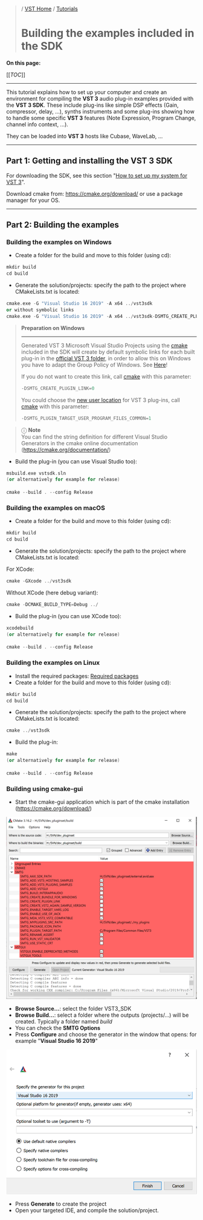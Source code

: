 >/ [VST Home](../index.md) / [Tutorials](../Tutorials/Index.md)
>
># Building the examples included in the SDK

**On this page:**

[[_TOC_]]

---

This tutorial explains how to set up your computer and create an environment for compiling the **VST 3** audio plug-in examples provided with the **VST 3 SDK**. These include plug-ins like simple DSP effects (Gain, compressor, delay, ...), synths instruments and some plug-ins showing how to handle some specific **VST 3** features (Note Expression, Program Change, channel info context, ...).

They can be loaded into **VST 3** hosts like Cubase, WaveLab, ...

---

## Part 1: Getting and installing the VST 3 SDK

For downloading the SDK, see this section "[How to set up my system for VST 3](../Getting+Started/How+to+setup+my+system.md)".

Download cmake from: <https://cmake.org/download/> or use a package manager for your OS.

---

## Part 2: Building the examples

### Building the examples on Windows

- Create a folder for the build and move to this folder (using cd):

``` c++
mkdir build
cd build
```

- Generate the solution/projects: specify the path to the project where CMakeLists.txt is located:

``` c++
cmake.exe -G "Visual Studio 16 2019" -A x64 ../vst3sdk
or without symbolic links
cmake.exe -G "Visual Studio 16 2019" -A x64 ../vst3sdk-DSMTG_CREATE_PLUGIN_LINK=0
```

>**Preparation on Windows**
>
>---
>
>Generated VST 3 Microsoft Visual Studio Projects using the [cmake](https://cmake.org/) included in the SDK will create by default symbolic links for each built plug-in in the [official VST 3 folder](../Technical+Documentation/Locations+Format/Plugin+Locations.md), in order to allow this on Windows you have to adapt the Group Policy of Windows. See [Here](../Getting+Started/Preparation+on+Windows.md)!
>
>If you do not want to create this link, call [cmake](https://cmake.org/) with this parameter:
>
>``` c++
>-DSMTG_CREATE_PLUGIN_LINK=0
>```
>
>You could choose the [new user location](../Technical+Documentation/Locations+Format/Plugin+Locations.md) for VST 3 plug-ins, call [cmake](https://cmake.org/) with this parameter:
>
>``` c++
>-DSMTG_PLUGIN_TARGET_USER_PROGRAM_FILES_COMMON=1
>```

>ⓘ **Note**\
>You can find the string definition for different Visual Studio Generators in the cmake online documentation (<https://cmake.org/documentation/>)

- Build the plug-in (you can use Visual Studio too):

``` c++
msbuild.exe vstsdk.sln
(or alternatively for example for release)

cmake --build . --config Release
```

### Building the examples on macOS

- Create a folder for the build and move to this folder (using cd):

``` c++
mkdir build
cd build
```

- Generate the solution/projects: specify the path to the project where CMakeLists.txt is located:

For XCode:

``` c++
cmake -GXcode ../vst3sdk
```

Without XCode (here debug variant):

``` c++
cmake -DCMAKE_BUILD_TYPE=Debug ../
```

- Build the plug-in (you can use XCode too):

``` c++
xcodebuild
(or alternatively for example for release)

cmake --build . --config Release
```

### Building the examples on Linux

- Install the required packages: [Required packages](../Getting+Started/How+to+setup+my+system.html#package-requirements)
- Create a folder for the build and move to this folder (using cd):

``` c++
mkdir build
cd build
```

- Generate the solution/projects: specify the path to the project where CMakeLists.txt is located:

``` c++
cmake ../vst3sdk
```

- Build the plug-in:

``` c++
make
(or alternatively for example for release)

cmake --build . --config Release
```

### Building using cmake-gui

- Start the cmake-gui application which is part of the cmake installation (<https://cmake.org/download/>)

![tutorials_1](../../resources/tutorials_1.png)

- **Browse Source...**: select the folder VST3_SDK
- **Browse Build...**: select a folder where the outputs (projects/...) will be created. Typically a folder named *build*
- You can check the **SMTG Options**
- Press **Configure** and choose the generator in the window that opens: for example "**Visual Studio 16 2019**"

![tutorials_2](../../resources/tutorials_2.png)

- Press **Generate** to create the project
- Open your targeted IDE, and compile the solution/project.
